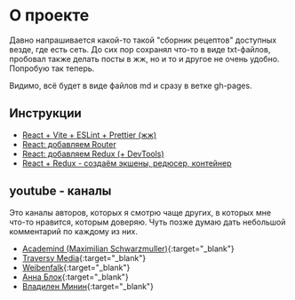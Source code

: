 # О проекте
Давно напрашивается какой-то такой "сборник рецептов" доступных везде, где есть сеть. До сих пор сохранял что-то в виде txt-файлов, пробовал также делать посты в жж, но и то и другое не очень удобно. Попробую так теперь.

Видимо, всё будет в виде файлов md и сразу в ветке gh-pages.

## Инструкции
- [React + Vite + ESLint + Prettier (жж)](https://gamer005.livejournal.com/55587.html)
- [React: добавляем Router](./react-router)
- [React: добавляем Redux (+ DevTools)](./react-redux)
- [React + Redux - создаём экшены, редюсер, контейнер](./react-redux-about)

## youtube - каналы
Это каналы авторов, которых я смотрю чаще других, в которых мне что-то нравится, которым доверяю. Чуть позже думаю дать небольшой комментарий по каждому из них.
- [Academind (Maximilian Schwarzmuller)](https://www.youtube.com/channel/UCSJbGtTlrDami-tDGPUV9-w){:target="_blank"}
- [Traversy Media](https://www.youtube.com/channel/UC29ju8bIPH5as8OGnQzwJyA){:target="_blank"}
- [Weibenfalk](https://www.youtube.com/channel/UCnnnWy4UTYN258FfVGeXBbg){:target="_blank"}
- [Анна Блок](https://www.youtube.com/channel/UCn5wduCq2Mus0v85QZn9IaA){:target="_blank"}
- [Владилен Минин](https://www.youtube.com/channel/UCg8ss4xW9jASrqWGP30jXiw){:target="_blank"}
